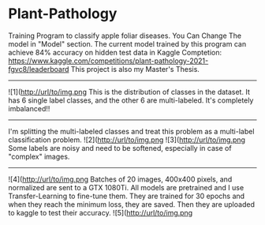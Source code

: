 # Plant-Pathology
Training Program to classify apple foliar diseases.
You Can Change The model in "Model" section.
The current model trained by this program can achieve 84% accuracy on hidden test data in Kaggle Comptetion:
https://www.kaggle.com/competitions/plant-pathology-2021-fgvc8/leaderboard
This project is also my Master's Thesis.
___________________________________________________________________________________
![1]([http://url/to/img.png](https://github.com/soroushtou/Plant-Pathology/blob/main/images/1%20(5).png)
This is the distribution of classes in the dataset. It has 6 single label classes, and the other 6 are multi-labeled. It's completely imbalanced!!
___________________________________________________________________________________
I'm splitting the multi-labeled classes and treat this problem as a multi-label classification problem.
![2]([http://url/to/img.png](https://github.com/soroushtou/Plant-Pathology/blob/main/images/1%20(1).png)
![3]([http://url/to/img.png](https://github.com/soroushtou/Plant-Pathology/blob/main/images/1%20(2).png)
Some labels are noisy and need to be softened, especially in case of "complex" images.
___________________________________________________________________________________
![4]([http://url/to/img.png](https://github.com/soroushtou/Plant-Pathology/blob/main/images/1%20(3).png)
Batches of 20 images, 400x400 pixels, and normalized are sent to a GTX 1080Ti. All models are pretrained and I use Transfer-Learning to fine-tune them. They are trained for 30 epochs and when they reach the minimum loss, they are saved. Then they are uploaded to kaggle to test their accuracy.
![5]([http://url/to/img.png](https://github.com/soroushtou/Plant-Pathology/blob/main/images/1%20(4).png)
